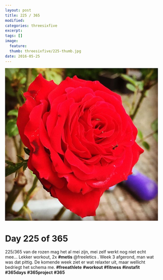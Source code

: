 ```yaml
---
layout: post
title: 225 / 365
modified:
categories: threesixfive
excerpt:
tags: []
image:
  feature: 
  thumb: threesixfive/225-thumb.jpg
date: 2016-05-25
---
```


![225](/images/threesixfive/225.jpg)

# Day 225 of 365

225/365 van de rozen mag het al mei zijn, mei zelf werkt nog niet echt mee... Lekker workout, 2x **\#metis** @freeletics . Week 3 afgerond, man wat was dat pittig. De komende week ziet er wat relaxter uit, maar wellicht bedriegt het schema me. **\#freeathlete** **\#workout** **\#fitness** **\#instafit** **\#365days** **\#365project** **\#365**
